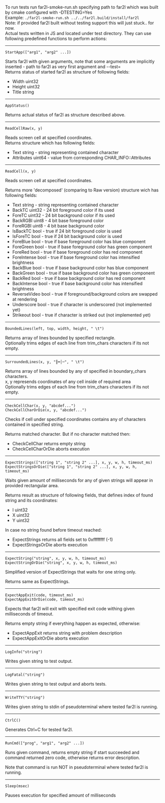 To run tests run far2l-smoke-run.sh specifying path to far2l which was built by cmake configured with -DTESTING=Yes  
Example: `./far2l-smoke-run.sh ../../far2l.build/install/far2l`  
Note: if provided far2l built without testing support this will just stuck.. for now.  
Actual tests written in JS and located under test directory. They can use following predefined functions to perform actions:

---------------------------------------------------------

`StartApp(["arg1", "arg2" ...])`

Starts far2l with given arguments, note that some arguments are implicitly inserted - path to far2l as very first argument and --test=  
Returns status of started far2l as structure of following fields:
 * Width uint32
 * Height uint32
 * Title string

---------------------------------------------------------

`AppStatus()`

Returns actual status of far2l as structure described above.

---------------------------------------------------------

`ReadCellRaw(x, y)`

Reads screen cell at specified coordinates.  
Returns structure which has following fields:
 * Text string           - string representing contained character
 * Attributes uint64     - value from corresponding CHAR_INFO::Attributes

---------------------------------------------------------

`ReadCell(x, y)`

Reads screen cell at specified coordinates.

Returns more 'decomposed' (comparing to Raw version) structure wich has following fields:
 * Text string           - string representing contained character
 * BackTC uint32         - 24 bit foreground color if its used
 * ForeTC uint32         - 24 bit background color if its used
 * BackRGBI uint8        - 4 bit base foreground color
 * ForeRGBI uint8        - 4 bit base background color
 * IsBackTC bool         - true if 24 bit foreground color is used
 * IsForeTC bool         - true if 24 bit background color is used
 * ForeBlue bool         - true if base foreground color has blue component
 * ForeGreen bool        - true if base foreground color has green component
 * ForeRed bool          - true if base foreground color has red component
 * ForeIntense bool      - true if base foreground color has intensified brightness
 * BackBlue bool         - true if base background color has blue component
 * BackGreen bool        - true if base background color has green component
 * BackRed bool          - true if base background color has red component
 * BackIntense bool      - true if base background color has intensified brightness
 * ReverseVideo bool     - true if foreground/background colors are swapped at rendering
 * Underscore bool       - true if character is underscored (not implemented yet)
 * Strikeout bool        - true if character is striked out (not implemented yet)

---------------------------------------------------------

`BoundedLines(left, top, width, height, " \t")`

Returns array of lines bounded by specified rectangle.  
Optionally trims edges of each line from trim_chars characters if its not empty.

---------------------------------------------------------

`SurroundedLines(x, y, "║═│─", " \t")`

Returns array of lines bounded by any of specified in boundary_chars characters.  
x, y represends coordinates of any cell inside of required area  
Optionally trims edges of each line from trim_chars characters if its not empty.

---------------------------------------------------------

`CheckCellChar(x, y, "abcdef...")`  
`CheckCellCharOrDie(x, y, "abcdef...")`

Checks if cell under specified coordinates contains any of characters contained in specified string.

Returns matched character. But if no character matched then:
 * CheckCellChar returns empty string
 * CheckCellCharOrDie aborts execution


---------------------------------------------------------

`ExpectStrings(["string 1", "string 2" ...], x, y, w, h, timeout_ms)`  
`ExpectStringsOrDie(["string 1", "string 2" ...], x, y, w, h, timeout_ms)`

Waits given amount of milliseconds for any of given strings will appear in provided rectangular area.

Returns result as structure of following fields, that defines index of found string and its coordinates:
 * I uint32
 * X uint32
 * Y uint32

In case no string found before timeout reached:
 * ExpectStrings returns all fields set to 0xffffffff (-1)
 * ExpectStringsOrDie aborts execution

---------------------------------------------------------

`ExpectString("string", x, y, w, h, timeout_ms)`  
`ExpectStringOrDie("string", x, y, w, h, timeout_ms)`

Simplified version of ExpectStrings that waits for one string only.

Returns same as ExpectStrings.

---------------------------------------------------------

`ExpectAppExit(code, timeout_ms)`  
`ExpectAppExitOrDie(code, timeout_ms)`

Expects that far2l will exit with specified exit code withing given milliseconds of timeout.

Returns empty string if everything happen as expected, otherwise:
 * ExpectAppExit returns string with problem description
 * ExpectAppExitOrDie aborts execution

---------------------------------------------------------

`LogInfo("string")`

Writes given string to test output.

---------------------------------------------------------

`LogFatal("string")`

Writes given string to test output and aborts tests.

---------------------------------------------------------

`WriteTTY("string")`

Writes given string to stdin of pseudoterminal where tested far2l is running.

---------------------------------------------------------

`CtrlC()`

Generates Ctrl+C for tested far2l.

---------------------------------------------------------

`RunCmd(["prog", "arg1", "arg2" ...])`

Runs given command, returns empty string if start succeeded and command returned zero code, otherwise returns error description.

Note that command is run NOT in pseudoterminal where tested far2l is running.

---------------------------------------------------------

`Sleep(msec)`

Pauses execution for specified amount of milliseconds
